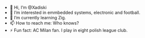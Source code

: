 - 👋 Hi, I’m @Xadiski
- 👀 I’m interested in emmbedded systems, electronic and football.
- 🌱 I’m currently learning Zig.
- 📫 How to reach me: Who knows?
- ⚡ Fun fact: AC Milan fan. I play in eight polish league club.

<!---
Xadiski/Xadiski is a ✨ special ✨ repository because its `README.md` (this file) appears on your GitHub profile.
You can click the Preview link to take a look at your changes.
--->
